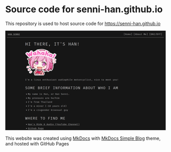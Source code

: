 # Source code for senni-han.github.io

This repository is used to host source code for https://senni-han.github.io

![Main Screenshot](screenshot.webp)

This website was created using [MkDocs](https://www.mkdocs.org/) with [MkDocs Simple Blog](https://fernandocelmer.github.io/mkdocs-simple-blog/) theme, and hosted with GitHub Pages
